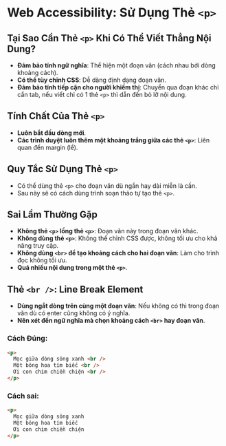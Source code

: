 # Web Accessibility: Sử Dụng Thẻ `<p>`

## Tại Sao Cần Thẻ `<p>` Khi Có Thể Viết Thẳng Nội Dung?

- **Đảm bảo tính ngữ nghĩa**: Thể hiện một đoạn văn (cách nhau bởi dòng khoảng cách).
- **Có thể tùy chỉnh CSS**: Dễ dàng định dạng đoạn văn.
- **Đảm bảo tính tiếp cận cho người khiếm thị**: Chuyển qua đoạn khác chỉ cần tab, nếu viết chỉ có 1 thẻ `<p>` thì dẫn đến bỏ lỡ nội dung.

## Tính Chất Của Thẻ `<p>`

- **Luôn bắt đầu dòng mới**.
- **Các trình duyệt luôn thêm một khoảng trắng giữa các thẻ `<p>`**: Liên quan đến margin (lề).

## Quy Tắc Sử Dụng Thẻ `<p>`

- Có thể dùng thẻ `<p>` cho đoạn văn dù ngắn hay dài miễn là cần.
- Sau này sẽ có cách dùng trình soạn thảo tự tạo thẻ `<p>`.

## Sai Lầm Thường Gặp

- **Không thẻ `<p>` lồng thẻ `<p>`**: Đoạn văn này trong đoạn văn khác.
- **Không dùng thẻ `<p>`**: Không thể chỉnh CSS được, không tối ưu cho khả năng truy cập.
- **Không dùng `<br>` để tạo khoảng cách cho hai đoạn văn**: Làm cho trình đọc không tối ưu.
- **Quá nhiều nội dung trong một thẻ `<p>`**.

## Thẻ `<br />`: Line Break Element

- **Dùng ngắt dòng trên cùng một đoạn văn**: Nếu không có thì trong đoạn văn dù có enter cũng không có ý nghĩa.
- **Nên xét đến ngữ nghĩa mà chọn khoảng cách `<br>` hay đoạn văn**.

### Cách Đúng:
```html
<p>
  Mọc giữa dòng sông xanh <br />
  Một bông hoa tím biếc <br />
  Ơi con chim chiền chiện <br />
</p>
```

### Cách sai:
```html
<p>
  Mọc giữa dòng sông xanh 
  Một bông hoa tím biếc 
  Ơi con chim chiền chiện 
</p>
```